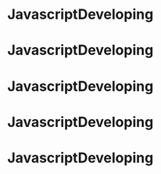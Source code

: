 # JavascriptDeveloping
# JavascriptDeveloping
# JavascriptDeveloping
# JavascriptDeveloping
# JavascriptDeveloping

